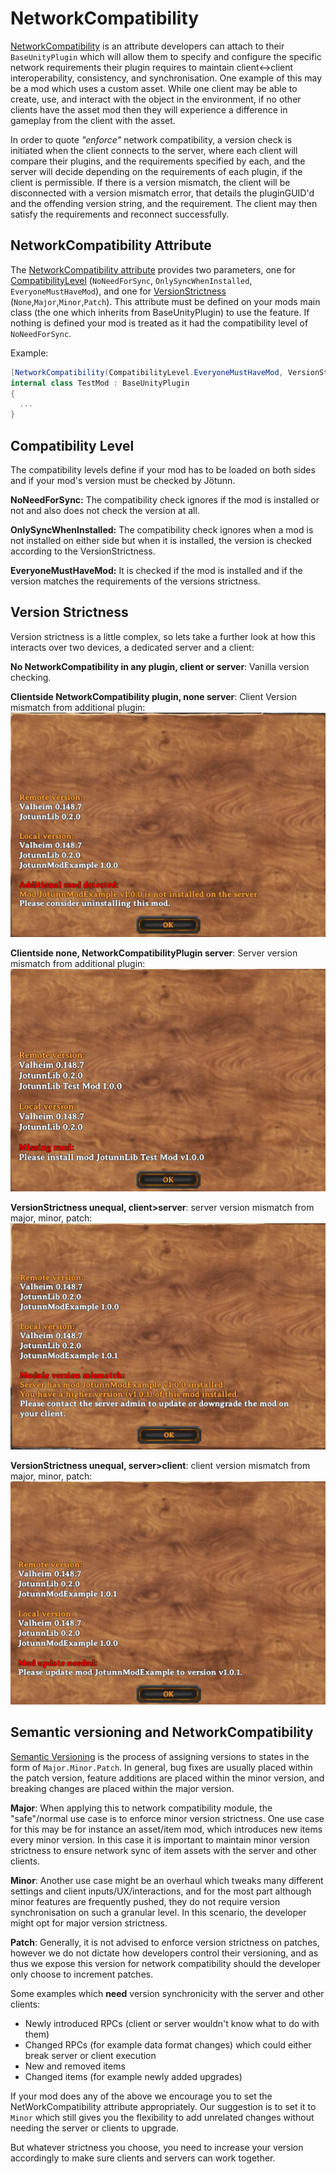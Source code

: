 ﻿# NetworkCompatibility

[NetworkCompatibility](xref:Jotunn.Utils.NetworkCompatibilityAttribute) is an attribute developers can attach to their `BaseUnityPlugin` which will allow them to specify and configure the specific network requirements their plugin requires to maintain client<->client interoperability, consistency, and synchronisation. One example of this may be a mod which uses a custom asset. While one client may be able to create, use, and interact with the object in the environment, if no other clients have the asset mod then they will experience a difference in gameplay from the client with the asset.

In order to quote _"enforce"_ network compatibility, a version check is initiated when the client connects to the server, where each client will compare their plugins, and the requirements specified by each, and the server will decide depending on the requirements of each plugin, if the client is permissible. If there is a version mismatch, the client will be disconnected with a version mismatch error, that details the pluginGUID'd and the offending version string, and the requirement. The client may then satisfy the requirements and reconnect successfully.

## NetworkCompatibility Attribute
The [NetworkCompatibility attribute](xref:Jotunn.Utils.NetworkCompatibilityAttribute) provides two parameters, one for [CompatibilityLevel](xref:Jotunn.Utils.CompatibilityLevel) (`NoNeedForSync`, `OnlySyncWhenInstalled`, `EveryoneMustHaveMod`), and one for [VersionStrictness](xref:Jotunn.Utils.VersionStrictness) (`None`,`Major`,`Minor`,`Patch`). This attribute must be defined on your mods main class (the one which inherits from BaseUnityPlugin) to use the feature. If nothing is defined your mod is treated as it had the compatibility level of `NoNeedForSync`.

Example:
```cs
[NetworkCompatibility(CompatibilityLevel.EveryoneMustHaveMod, VersionStrictness.Minor)]
internal class TestMod : BaseUnityPlugin
{
  ...
}
```

## Compatibility Level

The compatibility levels define if your mod has to be loaded on both sides and if your mod's version must be checked by Jötunn.

**NoNeedForSync:** The compatibility check ignores if the mod is installed or not and also does not check the version at all. 

**OnlySyncWhenInstalled:** The compatibility check ignores when a mod is not installed on either side but when it is installed, the version is checked according to the VersionStrictness.

**EveryoneMustHaveMod:** It is checked if the mod is installed and if the version matches the requirements of the versions strictness.

## Version Strictness

Version strictness is a little complex, so lets take a further look at how this interacts over two devices, a dedicated server and a client:

**No NetworkCompatibility in any plugin, client or server**: Vanilla version checking.

**Clientside NetworkCompatibility plugin, none server**: Client Version mismatch from additional plugin:<br>![NetworkCompatibilityClientHasAdditionalMod](../images/utils/NetworkCompatClientsideAdditional.png)

**Clientside none, NetworkCompatibilityPlugin server**: Server version mismatch from additional plugin:<br>![Network Compat Client Missing Module](../images/utils/NetworkCompatClientMissingModule.png)

**VersionStrictness unequal, client>server**: server version mismatch from major, minor, patch:<br>![File](../images/utils/NetworkCompatClient-gr-Server.png)

**VersionStrictness unequal, server>client**: client version mismatch from major, minor, patch:<br>![Network Compat Server Gr Client](../images/utils/NetworkCompatServer-gr-Client.png)

## Semantic versioning and NetworkCompatibility

[Semantic Versioning](https://semver.org/) is the process of assigning versions to states in the form of `Major.Minor.Patch`. In general, bug fixes are usually placed within the patch version, feature additions are placed within the minor version, and breaking changes are placed within the major version.

**Major**:
When applying this to network compatibility module, the "safe"/normal use case is to enforce minor version strictness. One use case for this may be for instance an asset/item mod, which introduces new items every minor version. In this case it is important to maintain minor version strictness to ensure network sync of item assets with the server and other clients.

**Minor**:
Another use case might be an overhaul which tweaks many different settings and client inputs/UX/interactions, and for the most part although minor features are frequently pushed, they do not require version synchronisation on such a granular level. In this scenario, the developer might opt for major version strictness.

**Patch**:
Generally, it is not advised to enforce version strictness on patches, however we do not dictate how developers control their versioning, and as thus we expose this version for network compatibility should the developer only choose to increment patches.


Some examples which **need** version synchronicity with the server and other clients:

- Newly introduced RPCs (client or server wouldn't know what to do with them)
- Changed RPCs (for example data format changes) which could either break server or client execution
- New and removed items
- Changed items (for example newly added upgrades)

If your mod does any of the above we encourage you to set the NetWorkCompatibility attribute appropriately.
Our suggestion is to set it to `Minor` which still gives you the flexibility to add unrelated changes without needing the server or clients to upgrade.

But whatever strictness you choose, you need to increase your version accordingly to make sure clients and servers can work together.
